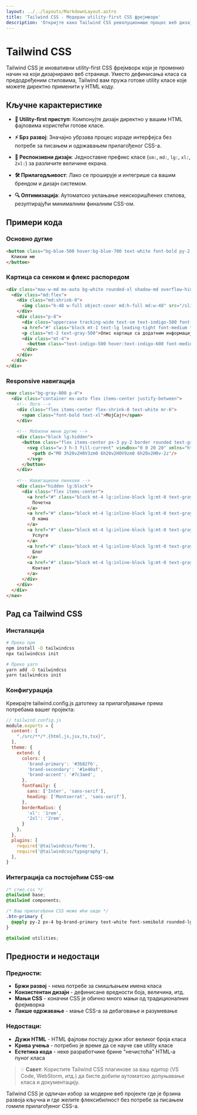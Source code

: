 ```yaml
---
layout: ../../layouts/MarkdownLayout.astro
title: 'Tailwind CSS - Модеран utility-first CSS фрејмворк'
description: 'Откријте како Tailwind CSS револуционише процес веб дизајна и убрзава израду модерних корисничких интерфејса'
---
```


# Tailwind CSS

Tailwind CSS је иновативни utility-first CSS фрејмворк који је променио начин на који дизајнирамо веб странице. Уместо дефинисања класа са предодређеним стиловима, Tailwind вам пружа готове utility класе које можете директно применити у HTML коду.

## Кључне карактеристике

- **🎯 Utility-first приступ**: Компонујте дизајн директно у вашим HTML фајловима користећи готове класе.
  
- **⚡ Брз развој**: Значајно убрзава процес израде интерфејса без потребе за писањем и одржавањем прилагођеног CSS-а.
  
- **📱 Респонзивни дизајн**: Једноставне префикс класе (`sm:`, `md:`, `lg:`, `xl:`, `2xl:`) за различите величине екрана.
  
- **🛠️ Прилагодљивост**: Лако се проширује и интегрише са вашим брендом и дизајн системом.
  
- **🔍 Оптимизација**: Аутоматско уклањање неискоришћених стилова, резултирајући минималним финалним CSS-ом.

## Примери кода

### Основно дугме

```html
<button class="bg-blue-500 hover:bg-blue-700 text-white font-bold py-2 px-4 rounded focus:outline-none focus:shadow-outline transition duration-300">
  Кликни ме
</button>
```

### Картица са сенком и флекс распоредом

```html
<div class="max-w-md mx-auto bg-white rounded-xl shadow-md overflow-hidden md:max-w-2xl m-4">
  <div class="md:flex">
    <div class="md:shrink-0">
      <img class="h-48 w-full object-cover md:h-full md:w-48" src="/slika.jpg" alt="Пример слика">
    </div>
    <div class="p-8">
      <div class="uppercase tracking-wide text-sm text-indigo-500 font-semibold">Категорија</div>
      <a href="#" class="block mt-1 text-lg leading-tight font-medium text-black hover:underline">Наслов картице</a>
      <p class="mt-2 text-gray-500">Опис картице са додатним информацијама које објашњавају садржај.</p>
      <div class="mt-4">
        <button class="text-indigo-500 hover:text-indigo-600 font-medium">Сазнај више →</button>
      </div>
    </div>
  </div>
</div>
```

### Responsive навигација

```html
<nav class="bg-gray-800 p-4">
  <div class="container mx-auto flex items-center justify-between">
    <!-- Лого -->
    <div class="flex items-center flex-shrink-0 text-white mr-6">
      <span class="font-bold text-xl">МојСајт</span>
    </div>
    
    <!-- Мобилни мени дугме -->
    <div class="block lg:hidden">
      <button class="flex items-center px-3 py-2 border rounded text-gray-300 border-gray-400 hover:text-white hover:border-white">
        <svg class="w-3 h-3 fill-current" viewBox="0 0 20 20" xmlns="http://www.w3.org/2000/svg">
          <path d="M0 3h20v2H0V3zm0 6h20v2H0V9zm0 6h20v2H0v-2z"/>
        </svg>
      </button>
    </div>
    
    <!-- Навигациони линкови -->
    <div class="hidden lg:block">
      <div class="flex items-center">
        <a href="#" class="block mt-4 lg:inline-block lg:mt-0 text-gray-300 hover:text-white mr-4">
          Почетна
        </a>
        <a href="#" class="block mt-4 lg:inline-block lg:mt-0 text-gray-300 hover:text-white mr-4">
          О нама
        </a>
        <a href="#" class="block mt-4 lg:inline-block lg:mt-0 text-gray-300 hover:text-white mr-4">
          Услуге
        </a>
        <a href="#" class="block mt-4 lg:inline-block lg:mt-0 text-gray-300 hover:text-white mr-4">
          Блог
        </a>
        <a href="#" class="block mt-4 lg:inline-block lg:mt-0 text-gray-300 hover:text-white">
          Контакт
        </a>
      </div>
    </div>
  </div>
</nav>
```

## Рад са Tailwind CSS

### Инсталација 

```bash
# Преко npm
npm install -D tailwindcss
npx tailwindcss init

# Преко yarn
yarn add -D tailwindcss
yarn tailwindcss init
```

### Конфигурација

Креирајте tailwind.config.js датотеку за прилагођавање према потребама вашег пројекта:

```javascript
// tailwind.config.js
module.exports = {
  content: [
    "./src/**/*.{html,js,jsx,ts,tsx}",
  ],
  theme: {
    extend: {
      colors: {
        'brand-primary': '#3b82f6',
        'brand-secondary': '#1e40af',
        'brand-accent': '#7c3aed',
      },
      fontFamily: {
        sans: ['Inter', 'sans-serif'],
        heading: ['Montserrat', 'sans-serif'],
      },
      borderRadius: {
        'xl': '1rem',
        '2xl': '2rem',
      }
    },
  },
  plugins: [
    require('@tailwindcss/forms'),
    require('@tailwindcss/typography'),
  ],
}
```

### Интеграција са постојећим CSS-ом

```css
/* стил.css */
@tailwind base;
@tailwind components;

/* Ваш прилагођени CSS може ићи овде */
.btn-primary {
  @apply py-2 px-4 bg-brand-primary text-white font-semibold rounded-lg shadow-md hover:bg-brand-secondary focus:outline-none focus:ring-2 focus:ring-brand-primary focus:ring-opacity-75 transition duration-300;
}

@tailwind utilities;
```

## Предности и недостаци

### Предности:

- **Бржи развој** - нема потребе за смишљањем имена класа
- **Конзистентан дизајн** - дефинисане вредности боја, величина, итд.
- **Мањи CSS** - коначни CSS је обично много мањи од традиционалних фрејмворка
- **Лакше одржавање** - мање CSS-а за дебаговање и разумевање

### Недостаци:

- **Дужи HTML** - HTML фајлови постају дужи због великог броја класа
- **Крива учења** - потребно је време да се науче све utility класе
- **Естетика кода** - неке разработчике брине "нечистоћа" HTML-a пуног класа

> 💡 **Савет**: Користите Tailwind CSS плагинове за ваш едитор (VS Code, WebStorm, итд.) да бисте добили аутоматско допуњавање класа и документацију.

Tailwind CSS је одличан избор за модерне веб пројекте где је брзина развоја кључна и где желите флексибилност без потребе за писањем гомиле прилагођеног CSS-а.
